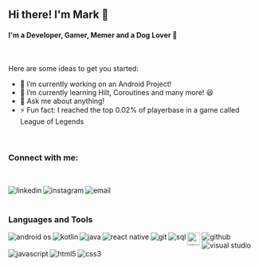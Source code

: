 ## Hi there! I'm Mark 👋

#### I'm a Developer, Gamer, Memer and a Dog Lover 🐾

<br />

Here are some ideas to get you started:

- 🔭 I’m currently working on an Android Project!
- 🌱 I’m currently learning Hilt, Coroutines and many more! 😆
- 💬 Ask me about anything!
- ⚡ Fun fact: I reached the top 0.02% of playerbase in a game called League of Legends 

<br />

### Connect with me:
<br />

[<img src="https://img.icons8.com/material-outlined/26/000000/linkedin--v1.png" align="left" alt="linkedin"/>][linkedin]
[<img src="https://img.icons8.com/material-outlined/26/000000/instagram-new--v1.png" align="left" alt="instagram" />][instagram]
[<img src="https://img.icons8.com/material/26/000000/gmail--v1.png" align="left" alt="email"/>][email]

<br />
<br />


### Languages and Tools

<img src="https://img.icons8.com/plasticine/27/000000/android-os.png" align="left" alt="android os" title="android os" />

<img src="https://img.icons8.com/color/26/000000/kotlin.png" align="left" alt="kotlin" title="kotlin"/>

<img src="https://img.icons8.com/dusk/26/000000/java-coffee-cup-logo.png" align="left" alt ="java" title="java"/>

<img src="https://img.icons8.com/color/26/000000/react-native.png" align="left" alt="react native" title="react native"/>

<img src="https://img.icons8.com/color/26/000000/git.png" align="left" alt="git" title="git"/>

<img src="https://img.icons8.com/fluent/26/000000/github.png" alt="github" title="github"/>

<img src="https://img.icons8.com/ultraviolet/26/000000/database.png" align="left" alt="sql" title="sql"/>

<img src="https://www.flaticon.com/svg/static/icons/svg/919/919836.svg" width="26px" align="left" alt="mysql" title="mysql"/>

<img src="https://img.icons8.com/fluent/26/000000/visual-studio-code-2019.png"  align="left" alt="visual studio" title="visual studio"/>

<img src="https://img.icons8.com/color/26/000000/javascript.png" align="left" alt="javascript" title="javascript"/>

<img src="https://img.icons8.com/color/26/000000/html-5.png" align="left" alt="html5" title="html"/>

<img src="https://img.icons8.com/color/26/000000/css3.png" align="left" alt="css3" title="css"/>


[linkedin]: https://www.linkedin.com/in/mark-arago/
[instagram]: https://www.instagram.com/mrkarago/
[email]: mailto:markjosepharago@gmail.com